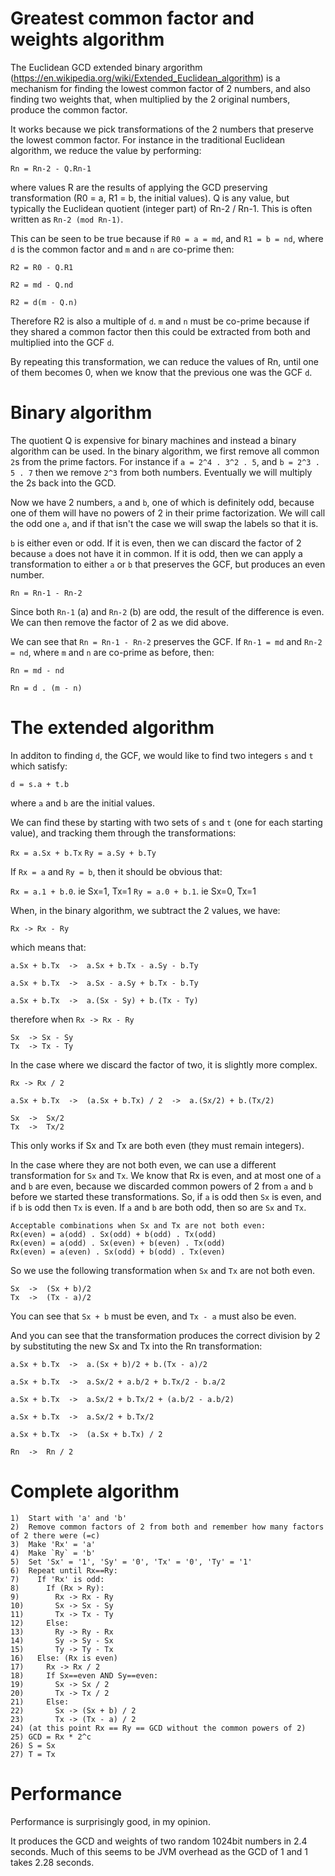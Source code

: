 # Greatest common factor and weights algorithm

The Euclidean GCD extended binary argorithm (https://en.wikipedia.org/wiki/Extended_Euclidean_algorithm) is
a mechanism for finding the lowest common factor of 2 numbers, and also finding two weights that, when multiplied
by the 2 original numbers, produce the common factor.

It works because we pick transformations of the 2 numbers that preserve the lowest common factor.  For instance in
the traditional Euclidean algorithm, we reduce the value by performing:

`Rn = Rn-2 - Q.Rn-1`

where values R are the results of applying the GCD preserving transformation (R0 = a, R1 = b, the initial values). 
Q is any value, but typically the Euclidean quotient (integer part) of Rn-2 / Rn-1.  This is often written as
`Rn-2 (mod Rn-1)`.

This can be seen to be true because if `R0 = a = md`, and `R1 = b = nd`, where `d` is the common factor and `m` and `n`
are co-prime then:

```
R2 = R0 - Q.R1

R2 = md - Q.nd

R2 = d(m - Q.n)
```

Therefore R2 is also a multiple of `d`.  `m` and `n` must be co-prime because if they shared a common factor then
this could be extracted from both and multiplied into the GCF `d`.

By repeating this transformation, we can reduce the values of Rn, until one of them becomes 0, when we know that
the previous one was the GCF `d`.


# Binary algorithm

The quotient Q is expensive for binary machines and instead a binary algorithm can be used.  In the
binary algorithm, we first remove all common `2`s from the prime factors.  For instance if `a = 2^4 . 3^2 . 5`, and
`b = 2^3 . 5 . 7` then we remove `2^3` from both numbers.  Eventually we will multiply the 2s back into the GCD.

Now we have 2 numbers, `a` and `b`, one of which is definitely odd, because one of them will have no powers of 2 in
their prime factorization.  We will call the odd one `a`, and if that isn't the case we will swap the labels so that
it is.

`b` is either even or odd.  If it is even, then we can discard the factor of 2 because `a` does not have it in
common.   If it is odd, then we can apply a transformation to either `a` or `b` that preserves the GCF, but produces
an even number.

`Rn = Rn-1 - Rn-2`

Since both `Rn-1` (a) and `Rn-2` (b) are odd, the result of the difference is even.  We can then remove the factor
of 2 as we did above.

We can see that `Rn = Rn-1 - Rn-2` preserves the GCF.  If `Rn-1 = md` and `Rn-2 = nd`, where `m` and `n` are co-prime
as before, then:

```
Rn = md - nd

Rn = d . (m - n)
```

# The extended algorithm

In additon to finding `d`, the GCF, we would like to find two integers `s` and `t` which satisfy:

`d = s.a + t.b`

where `a` and `b` are the initial values.

We can find these by starting with two sets of `s` and `t` (one for each starting value), and tracking them
through the transformations:

`Rx = a.Sx + b.Tx`
`Ry = a.Sy + b.Ty`

If `Rx = a` and `Ry = b`, then it should be obvious that:

`Rx = a.1 + b.0`.  ie Sx=1, Tx=1
`Ry = a.0 + b.1`.  ie Sx=0, Tx=1

When, in the binary algorithm, we subtract the 2 values, we have:

`Rx -> Rx - Ry`

which means that:

```
a.Sx + b.Tx  ->  a.Sx + b.Tx - a.Sy - b.Ty

a.Sx + b.Tx  ->  a.Sx - a.Sy + b.Tx - b.Ty

a.Sx + b.Tx  ->  a.(Sx - Sy) + b.(Tx - Ty)
```

therefore when `Rx -> Rx - Ry`

```
Sx  -> Sx - Sy
Tx  -> Tx - Ty
```

In the case where we discard the factor of two, it is slightly more complex.

```
Rx -> Rx / 2

a.Sx + b.Tx  ->  (a.Sx + b.Tx) / 2  ->  a.(Sx/2) + b.(Tx/2)

Sx  ->  Sx/2
Tx  ->  Tx/2
```

This only works if Sx and Tx are both even (they must remain integers).

In the case where they are not both even, we can use a different transformation for `Sx` and `Tx`. We
know that Rx is even, and at most one of `a` and `b` are even, because we discarded common powers of 2 from `a` and `b`
before we started these transformations.  So, if `a` is odd then `Sx` is even, and if `b` is odd then
`Tx` is even.  If `a` and `b` are both odd, then so are `Sx` and `Tx`.

```
Acceptable combinations when Sx and Tx are not both even:
Rx(even) = a(odd) . Sx(odd) + b(odd) . Tx(odd)
Rx(even) = a(odd) . Sx(even) + b(even) . Tx(odd)
Rx(even) = a(even) . Sx(odd) + b(odd) . Tx(even)
```

So we use the following transformation when `Sx` and `Tx` are not both even.

```
Sx  ->  (Sx + b)/2
Tx  ->  (Tx - a)/2
```

You can see that `Sx + b` must be even, and `Tx - a` must also be even.

And you can see that the transformation produces the correct division by 2 by substituting the new Sx and Tx
into the Rn transformation:

```
a.Sx + b.Tx  ->  a.(Sx + b)/2 + b.(Tx - a)/2

a.Sx + b.Tx  ->  a.Sx/2 + a.b/2 + b.Tx/2 - b.a/2

a.Sx + b.Tx  ->  a.Sx/2 + b.Tx/2 + (a.b/2 - a.b/2)

a.Sx + b.Tx  ->  a.Sx/2 + b.Tx/2

a.Sx + b.Tx  ->  (a.Sx + b.Tx) / 2

Rn  ->  Rn / 2
```

# Complete algorithm

```
1)  Start with 'a' and 'b'
2)  Remove common factors of 2 from both and remember how many factors of 2 there were (=c)
3)  Make 'Rx' = 'a'
4)  Make `Ry` = 'b'
5)  Set 'Sx' = '1', 'Sy' = '0', 'Tx' = '0', 'Ty' = '1'
6)  Repeat until Rx==Ry:
7)    If 'Rx' is odd:
8)      If (Rx > Ry):
9)        Rx -> Rx - Ry
10)       Sx -> Sx - Sy
11)       Tx -> Tx - Ty
12)     Else:
13)       Ry -> Ry - Rx
14)       Sy -> Sy - Sx
15)       Ty -> Ty - Tx
16)   Else: (Rx is even)
17)     Rx -> Rx / 2
18)     If Sx==even AND Sy==even:
19)       Sx -> Sx / 2
20)       Tx -> Tx / 2
21)     Else:
22)       Sx -> (Sx + b) / 2
23)       Tx -> (Tx - a) / 2
24) (at this point Rx == Ry == GCD without the common powers of 2) 
25) GCD = Rx * 2^c
26) S = Sx
27) T = Tx
```

# Performance

Performance is surprisingly good, in my opinion.

It produces the GCD and weights of two random 1024bit numbers in 2.4 seconds.  Much of this seems to be JVM overhead
as the GCD of 1 and 1 takes 2.28 seconds.

